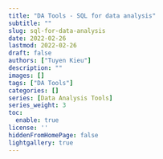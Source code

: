 ```yaml
---
title: "DA Tools - SQL for data analysis"
subtitle: ""
slug: sql-for-data-analysis
date: 2022-02-26
lastmod: 2022-02-26
draft: false
authors: ["Tuyen Kieu"]
description: ""
images: []
tags: ["DA Tools"]
categories: []
series: [Data Analysis Tools]
series_weight: 3
toc:
  enable: true
license: ''  
hiddenFromHomePage: false
lightgallery: true
---
```


<!--more-->

